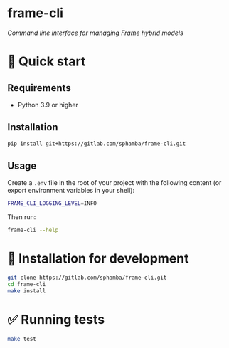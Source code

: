 # frame-cli

_Command line interface for managing Frame hybrid models_


# 🐇 Quick start

## Requirements

- Python 3.9 or higher


## Installation

```bash
pip install git+https://gitlab.com/sphamba/frame-cli.git
```

## Usage

Create a `.env` file in the root of your project with the following content (or export environment variables in your shell):
```bash
FRAME_CLI_LOGGING_LEVEL=INFO
```


Then run:

```bash
frame-cli --help
```


# 💾 Installation for development

```bash
git clone https://gitlab.com/sphamba/frame-cli.git
cd frame-cli
make install
```


# ✅ Running tests

```bash
make test
```
